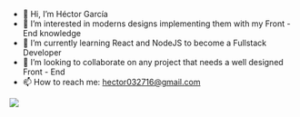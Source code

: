 - 👋 Hi, I’m Héctor García
- 👀 I’m interested in moderns designs implementing them with my Front - End knowledge
- 🌱 I’m currently learning React and NodeJS to become a Fullstack Developer
- 💞️ I’m looking to collaborate on any project that needs a well designed Front - End
- 📫 How to reach me: hector032716@gmail.com

<img src="https://github-readme-stats.vercel.app/api/top-langs/?username=anhduy1202&theme=tokyonight&layout=&langs_count=5">
<!---
hectorg2211/hectorg2211 is a ✨ special ✨ repository because its `README.md` (this file) appears on your GitHub profile.
You can click the Preview link to take a look at your changes.
--->
